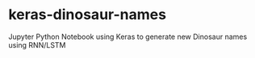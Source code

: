 # keras-dinosaur-names
Jupyter Python Notebook using Keras to generate new Dinosaur names using RNN/LSTM
